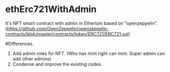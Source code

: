 # ethErc721WithAdmin

It's NFT smart contract with admin in Etherium based on "openzeppelin".
(https://github.com/OpenZeppelin/openzeppelin-contracts/blob/master/contracts/token/ERC721/ERC721.sol)

#Differences.
1. Add admin roles for NFT. (Who has mint right can mint. Super admin can add other admins)
2. Condense and improve the existing codes.
